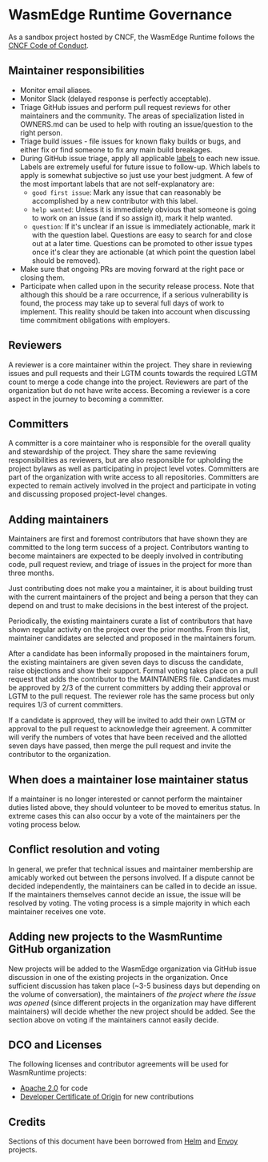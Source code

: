 # WasmEdge Runtime Governance

As a sandbox project hosted by CNCF, the WasmEdge Runtime follows the [CNCF Code of Conduct](https://github.com/cncf/foundation/blob/master/code-of-conduct.md).

## Maintainer responsibilities

- Monitor email aliases.
- Monitor Slack (delayed response is perfectly acceptable).
- Triage GitHub issues and perform pull request reviews for other maintainers and the community. The areas of specialization listed in OWNERS.md can be used to help with routing an issue/question to the right person.
- Triage build issues - file issues for known flaky builds or bugs, and either fix or find someone to fix any main build breakages.
- During GitHub issue triage, apply all applicable [labels](https://github.com/WasmEdge/WasmEdge/labels) to each new issue. Labels are extremely useful for future issue to follow-up. Which labels to apply is somewhat subjective so just use your best judgment. A few of the most important labels that are not self-explanatory are:
  - `good first issue`: Mark any issue that can reasonably be accomplished by a new contributor with this label.
  - `help wanted`: Unless it is immediately obvious that someone is going to work on an issue (and if so assign it), mark it help wanted.
  - `question`: If it's unclear if an issue is immediately actionable, mark it with the question label. Questions are easy to search for and close out at a later time. Questions can be promoted to other issue types once it's clear they are actionable (at which point the question label should be removed).
- Make sure that ongoing PRs are moving forward at the right pace or closing them.
- Participate when called upon in the security release process. Note that although this should be a rare occurrence, if a serious vulnerability is found, the process may take up to several full days of work to implement. This reality should be taken into account when discussing time commitment obligations with employers.

## Reviewers

A reviewer is a core maintainer within the project. They share in reviewing issues and pull requests and their LGTM counts towards the required LGTM count to merge a code change into the project.
Reviewers are part of the organization but do not have write access. Becoming a reviewer is a core aspect in the journey to becoming a committer.

## Committers

A committer is a core maintainer who is responsible for the overall quality and stewardship of the project. They share the same reviewing responsibilities as reviewers, but are also responsible for upholding the project bylaws as well as participating in project level votes.
Committers are part of the organization with write access to all repositories. Committers are expected to remain actively involved in the project and participate in voting and discussing proposed project-level changes.

## Adding maintainers

Maintainers are first and foremost contributors that have shown they are committed to the long term success of a project. Contributors wanting to become maintainers are expected to be deeply involved in contributing code, pull request review, and triage of issues in the project for more than three months.

Just contributing does not make you a maintainer, it is about building trust with the current maintainers of the project and being a person that they can depend on and trust to make decisions in the best interest of the project.

Periodically, the existing maintainers curate a list of contributors that have shown regular activity on the project over the prior months. From this list, maintainer candidates are selected and proposed in the maintainers forum.

After a candidate has been informally proposed in the maintainers forum, the existing maintainers are given seven days to discuss the candidate, raise objections and show their support. Formal voting takes place on a pull request that adds the contributor to the MAINTAINERS file. Candidates must be approved by 2/3 of the current committers by adding their approval or LGTM to the pull request. The reviewer role has the same process but only requires 1/3 of current committers.

If a candidate is approved, they will be invited to add their own LGTM or approval to the pull request to acknowledge their agreement. A committer will verify the numbers of votes that have been received and the allotted seven days have passed, then merge the pull request and invite the contributor to the organization.

## When does a maintainer lose maintainer status

If a maintainer is no longer interested or cannot perform the maintainer duties listed above, they should volunteer to be moved to emeritus status. In extreme cases this can also occur by a vote of the maintainers per the voting process below.

## Conflict resolution and voting

In general, we prefer that technical issues and maintainer membership are amicably worked out between the persons involved. If a dispute cannot be decided independently, the maintainers can be called in to decide an issue. If the maintainers themselves cannot decide an issue, the issue will be resolved by voting. The voting process is a simple majority in which each maintainer receives one vote.

## Adding new projects to the WasmRuntime GitHub organization

New projects will be added to the WasmEdge organization via GitHub issue discussion in one of the existing projects in the organization. Once sufficient discussion has taken place (~3-5 business days but depending on the volume of conversation), the maintainers of *the project where the issue was opened* (since different projects in the organization may have different maintainers) will decide whether the new project should be added. See the section above on voting if the maintainers cannot easily decide.

## DCO and Licenses

The following licenses and contributor agreements will be used for WasmRuntime projects:

- [Apache 2.0](https://opensource.org/licenses/Apache-2.0) for code
- [Developer Certificate of Origin](https://developercertificate.org/) for new contributions

## Credits

Sections of this document have been borrowed from [Helm](https://github.com/helm/blob/main/governance/governance.md) and [Envoy](https://github.com/envoyproxy/envoy/blob/master/GOVERNANCE.md)  projects.
